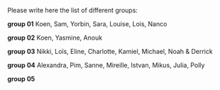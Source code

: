 Please write here the list of different groups:


**group 01**
Koen, Sam, Yorbin, Sara, Louise, Lois, Nanco 

**group 02**
Koen, Yasmine, Anouk


**group 03**
Nikki, Loïs, Eline, Charlotte, Kamiel, Michael, Noah & Derrick


**group 04**
Alexandra, Pim, Sanne, Mireille, Istvan, Mikus, Julia, Polly

**group 05**
